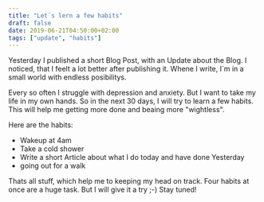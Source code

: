 ```yaml
---
title: "Let´s lern a few habits"
draft: false
date: 2019-06-21T04:50:00+02:00
tags: ["update", "habits"]
---
```


Yesterday I published a short Blog Post, with an Update about the Blog. I noticed, that I feelt a lot better after publishing it. Whene I write, I´m in a small world with endless posibilitys.

Every so often I struggle with depression and anxiety. But I want to take my life in my own hands. So in the next 30 days, I will try to learn a few habits. This will help me getting more done and beaing more "wightless".

Here are the habits:

- Wakeup at 4am
- Take a cold shower
- Write a short Article about what I do today and have done Yesterday
- going out for a walk

Thats all stuff, which help me to keeping my head on track. Four habits at once are a huge task. But I will give it a try ;-) Stay tuned!
